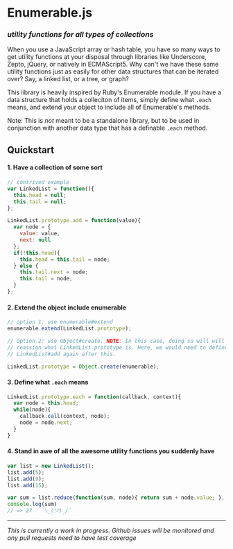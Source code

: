 Enumerable.js
=============

### *utility functions for all types of collections*

When you use a JavaScript array or hash table, you have so many ways to get utility functions at your disposal through libraries like Underscore, Zepto, jQuery, or natively in ECMAScript5. Why can't we have these same utility functions just as easily for other data structures that can be iterated over? Say, a linked list, or a tree, or graph?

This library is heavily inspired by Ruby's Enumerable module. If you have a data structure that holds a colleciton of items, simply define what `.each` means, and extend your object to include all of Enumerable's methods.

Note: This is *not* meant to be a standalone library, but to be used in conjunction with another data type that has a definable `.each` method.

Quickstart
----------

#### 1. Have a collection of some sort

```` js
// contrived example
var LinkedList = function(){
  this.head = null;
  this.tail = null;
};

LinkedList.prototype.add = function(value){
  var node = {
    value: value,
    next: null
  };
  if(!this.head){
    this.head = this.tail = node;
  } else {
    this.tail.next = node;
    this.tail = node;
  }
};

````

#### 2. Extend the object include enumerable

```` js
// option 1: use enumerable#extend
enumerable.extend(LinkedList.prototype);

// option 2: use Object#create. NOTE: In this case, doing so will will completely 
// reassign what LinkedList.prototype is. Here, we would need to define 
// LinkedList#add again after this.

LinkedList.prototype = Object.create(enumerable);
````

#### 3. Define what `.each` means

```` js
LinkedList.prototype.each = function(callback, context){
  var node = this.head;
  while(node){
    callback.call(context, node);
    node = node.next;
  }
}
````

#### 4. Stand in awe of all the awesome utility functions you suddenly have

```` js
var list = new LinkedList();
list.add(5);
list.add(9);
list.add(15);

var sum = list.reduce(function(sum, node){ return sum + node.value; }, 0);
console.log(sum)
// => 27   ¯\_(ツ)_/¯
````

---

*This is currently a work in progress. Github issues will be monitored and any pull requests need to have test coverage*